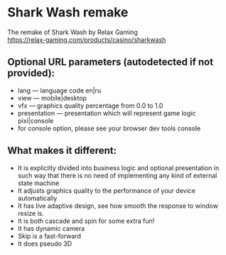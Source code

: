 # Shark Wash remake
The remake of Shark Wash by Relax Gaming  
https://relax-gaming.com/products/casino/sharkwash

## Optional URL parameters (autodetected if not provided):
- lang — language code en|ru  
- view — mobile|desktop  
- vfx — graphics quality percentage from 0.0 to 1.0  
- presentation — presentation which will represent game logic  pixi|console  
- for console option, please see your browser dev tools console

## What makes it different:
- It is explicitly divided into business logic and optional presentation in such way that there is no need of implementing any kind of external state machine  
- It adjusts graphics quality to the performance of your device automatically  
- It has live adaptive design, see how smooth the response to window resize is.  
- It is both cascade and spin for some extra fun!  
- It has dynamic camera  
- Skip is a fast-forward  
- It does pseudo 3D  
